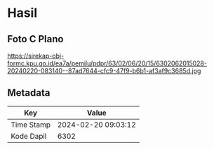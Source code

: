 # Hasil

## Foto C Plano

https://sirekap-obj-formc.kpu.go.id/ea7a/pemilu/pdpr/63/02/06/20/15/6302062015028-20240220-083140--87ad7644-cfc9-47f9-b6b1-af3af9c3685d.jpg


## Metadata

| Key        | Value               |
| ---------- | ------------------- |
| Time Stamp | 2024-02-20 09:03:12 |
| Kode Dapil | 6302                |



